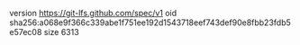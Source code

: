 version https://git-lfs.github.com/spec/v1
oid sha256:a068e9f366c339abe1f751ee192d1543718eef743def90e8fbb23fdb5e57ec08
size 6313
